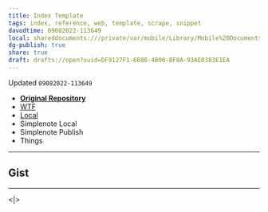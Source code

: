 ```yaml
---
title: Index Template
tags: index, reference, web, template, scrape, snippet
davodtime: 09082022-113649
local: shareddocuments:///private/var/mobile/Library/Mobile%20Documents/iCloud~md~obsidian/Documents/OBSHIDDIAN/drafts/DF9127F1-6B80-4B00-BF8A-93AE0383E1EA.md
dg-publish: true
share: true
draft: drafts://open?uuid=DF9127F1-6B80-4B00-BF8A-93AE0383E1EA
---
```

Updated `09082022-113649`

- [**Original Repository**](https://github.com/extratone/)
- [WTF](https://davidblue.wtf/drafts/DF9127F1-6B80-4B00-BF8A-93AE0383E1EA.html)
- [Local](shareddocuments:///private/var/mobile/Library/Mobile%20Documents/com~apple~CloudDocs/Written/DF9127F1-6B80-4B00-BF8A-93AE0383E1EA.md)
- Simplenote Local
- Simplenote Publish
- Things

---

## Gist



---

<|>